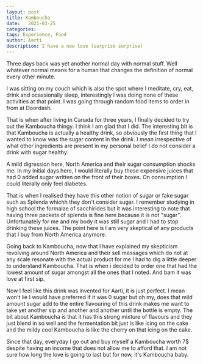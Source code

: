 ```yaml
---
layout: post
title: Kamboucha
date:   2021-03-25
categories:
tags: Experience, Food
author: Aarti
description: I have a new love (surprise surprise)
---
```


<!--more-->

Three days back was yet another normal day with normal stuff. 
Well whatever normal means for a human that changes the definition of 
normal every other minute. 

I was sitting on my couch which is also the spot where I meditate, cry, 
eat, drink and ocassionally sleep, interestingly I was doing none of these 
activities at that point. I was going through random food items to order 
in from at Doordash. 

That is when after living in Canada for three years, I finally decided to 
try out the Kamboucha thingy. I think I am glad that I did. 
The interesting bit is that Kamboucha is actually a healthy drink, so obviously
the first thing that I wanted to know was the sugar content in the drink. 
I mean irrespective of what other ingredients are present in my personal belief 
I do not consider a drink with sugar healthy. 

A mild digression here, North America and their sugar consumption shocks me. 
In my initial days here, I would literally buy these expensive juices that had 
0 added sugar written on the front of their boxes. 
On consumption I could literally only feel diabetes. 

That is when I realised they have this other notion of sugar or fake sugar such 
as Splenda whichh they don't consider sugar. I remember studying in high school the 
formalae of sacchirides but it was interesting to note that having three packets of 
splenda is fine here because it is not "sugar". Unfortunately for me and my body it was 
still sugar and I had to stop drinking these juices. The point here is I am very skeptical 
of any products that I buy from North America anymore.  

Going back to Kamboucha, now that I have explained my skepticism revolving around 
North America and their sell messages which do not at any scale resonate with the actual 
product for me I had to dig a little deeper to understand Kamboucha. 
That is when i decided to order one that had the lowest amount of sugar amongst all the ones 
that I noted. 
And bam it was love at first sip. 

Now I feel like this drink was invented for Aarti, it is just perfect. 
I mean won't lie I would have preferred if it was 0 sugar but oh my, does that mild
amount sugar add to the entire flavouring of this drink makes me want to take yet another sip 
and another and another until the bottle is empty. 
The bit about Kamboucha is that it has this strong mixture of flavours and they just blend in so 
well and the fermentation bit just is like icing on the cake and the mildy cool Kamboucha is like 
the cherry on that icing on the cake. 


Since that day, everyday I go out and buy myself a Kamboucha worth 7$ despite having an income 
that does not allow me to afford that. 
I am not sure how long the love is going to last but for now, it's Kamboucha baby. 

























